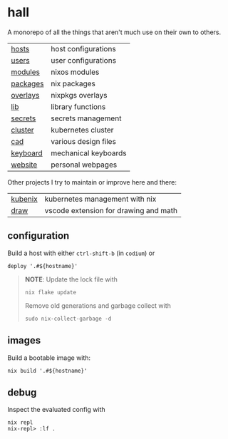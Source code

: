 # hall

A monorepo of all the things that aren't much use on their own to others.

|                                 |                      |
| ------------------------------- | -------------------- |
| [hosts](./hosts)                | host configurations  |
| [users](./users)                | user configurations  |
| [modules](./modules)            | nixos modules        |
| [packages](./packages)          | nix packages         |
| [overlays](./overlays)          | nixpkgs overlays     |
| [lib](./lib)                    | library functions    |
| [secrets](./secrets)            | secrets management   |
| [cluster](./cluster)            | kubernetes cluster   |
| [cad](./cad)                    | various design files |
| [keyboard](./packages/keyboard) | mechanical keyboards |
| [website](./website)            | personal webpages    |

Other projects I try to maintain or improve here and there:

|                                            |                                       |
| ------------------------------------------ | ------------------------------------- |
| [kubenix](https://github.com/hall/kubenix) | kubernetes management with nix        |
| [draw](https://github.com/hall/draw)       | vscode extension for drawing and math |

## configuration

Build a host with either `ctrl-shift-b` (in `codium`) or

    deploy '.#${hostname}'

> **NOTE**: Update the lock file with
>
>     nix flake update
>
> Remove old generations and garbage collect with
>
>     sudo nix-collect-garbage -d

## images

Build a bootable image with:

    nix build '.#${hostname}'

## debug

Inspect the evaluated config with

    nix repl
    nix-repl> :lf .
